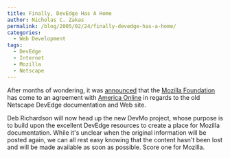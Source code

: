 ```yaml
---
title: Finally, DevEdge Has A Home
author: Nicholas C. Zakas
permalink: /blog/2005/02/24/finally-devedge-has-a-home/
categories:
  - Web Development
tags:
  - DevEdge
  - Internet
  - Mozilla
  - Netscape
---
```

After months of wondering, it was <a rel="external" href="http://weblogs.mozillazine.org/mitchell/archives/2005/02/devmo_and_deved.html">announced</a> that the <a title="Mozilla" rel="external" href="http://www.mozilla.org">Mozilla Foundation</a> has come to an agreement with <a title="America Online" rel="external" href="http://www.aol.com">America Online</a> in regards to the old Netscape DevEdge documentation and Web site.

Deb Richardson will now head up the new DevMo project, whose purpose is to build upon the excellent DevEdge resources to create a place for Mozilla documentation. While it's unclear when the original information will be posted again, we can all rest easy knowing that the content hasn't been lost and will be made available as soon as possible. Score one for Mozilla.
